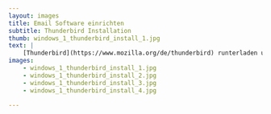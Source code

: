 ```yaml
---
layout: images
title: Email Software einrichten
subtitle: Thunderbird Installation
thumb: windows_1_thunderbird_install_1.jpg
text: |
    [Thunderbird](https://www.mozilla.org/de/thunderbird) runterladen und ausführen.
images:
    - windows_1_thunderbird_install_1.jpg
    - windows_1_thunderbird_install_2.jpg
    - windows_1_thunderbird_install_3.jpg
    - windows_1_thunderbird_install_4.jpg

---
```

